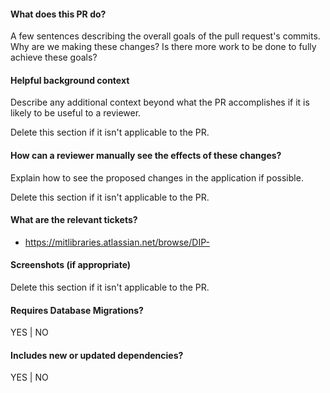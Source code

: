#### What does this PR do?
A few sentences describing the overall goals of the pull request's commits.
Why are we making these changes? Is there more work to be done to fully
achieve these goals?

#### Helpful background context

Describe any additional context beyond what the PR accomplishes if it is likely
to be useful to a reviewer.

Delete this section if it isn't applicable to the PR.

#### How can a reviewer manually see the effects of these changes?

Explain how to see the proposed changes in the application if possible.

Delete this section if it isn't applicable to the PR.

#### What are the relevant tickets?

- https://mitlibraries.atlassian.net/browse/DIP-

#### Screenshots (if appropriate)

Delete this section if it isn't applicable to the PR.

#### Requires Database Migrations?
YES | NO

#### Includes new or updated dependencies?
YES | NO
